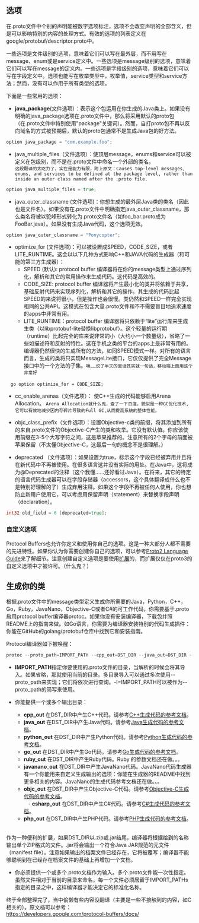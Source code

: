 ## 选项  

在.proto文件中个别的声明能被数字选项标注，选项不会改变声明的全部含义，但是可以影响特别的内容的处理方式。有效的选项的列表定义在google/protobuf/descriptor.proto中。  

一些选项是文件级别的选项，意味着它们可以写在最外层，而不用写在message、enum或是service定义中。一些选项是message级别的选项，意味着它们可以写在message的定义内。一些选项是字段级别的选项，意味着它们可以写在字段定义中。选项也能写在枚举类型中，枚举值，service类型和service方法；然而，没有可以作用于所有类型的选项。  

下面是一些常用的选项：  

* <b>java_package</b>(文件选项）：表示这个包运用在你生成的Java类上。如果没有明确的java_package选项在.proto文件中，那么将采用默认的proto包（在.proto文件中特别使用"package"关键词）。然而，自打proto包不再以反向域名的方式被预期后，默认的proto包通常不是生成Java包的好方法。  

```go
option java_package = "com.example.foo";
```
* java_multiple_files（文件选项）：使顶层message，enums和service可以被定义在包级别，而不是在.proto文件中命名一个外部的类名。  
`这段翻译的太吃力了，实在是能力有限，附上原文：Causes top-level messages, enums, and services to be defined at the package level, rather than inside an outer class named after the .proto file.`  

```go
option java_multiple_files = true;
```

* java_outer_classname (文件选项)：你想生成的最外层Java类的类名（因此也是文件名）。如果没有在.proto文件中明确指定java_outer_classname，那么类名将被以驼峰形式转化为.proto文件名（如foo_bar.proto成为FooBar.java）。如果没有生成Java代码，这个选项无效。  

```go
option java_outer_classname = "Ponycopter";
```

* optimize_for (文件选项)：可以被设置成SPEED，CODE_SIZE，或者LITE_RUNTIME。这会以以下几种方式影响C++和JAVA代码的生成器（和可能的第三方生成器）：  
    - SPEED (默认): protocol buffer 编译器将在你的message类型上通过序列化，解析和其它的常用操作来生成代码。这代码是高效的。  
    - CODE_SIZE: protocol buffer 编译器将产生最小化的类并将依赖于共享，基础反射代码来实现序列化，解析和其它的操作。其生成的代码比起SPEED的来说将很小，但是操作也会很慢。类仍然和SPEED一样完全实现相同的公共API。这模式在包含大量.proto文件和不不需要盲目地追求速度的apps中非常有用。  
    - LITE_RUNTIME：protocol buffer 编译器将只依赖于“lite”运行库来生成生类（以libprotobuf-lite替换libprotobuf）。这个轻量的运行期（runtime）比起完全的库来说非常的小（大约小一个数量级），省略了一些如描述符和反射的特性。这在手机之类的平台的apps上是非常有用的。编译器仍然很快的生成所有的方法，如同SPEED模式一样。对所有的语言而言，生成的类将只实现MessageLite接口，它仅仅提供了完全Message接口中的一个方法的子集。`唉……说了半天的废话其实就一句话，移动端上面用这个非常好`
    
    ```go
    option optimize_for = CODE_SIZE;
    ```
* cc_enable_arenas（文件选项）： 使C++生成的代码能够启用Arena Allocation。
`Arena Allocation就什么鬼，查了一下百度，貌似是一种GC优化技术,它可以有效地减少因内存碎片导致的Full GC,从而提高系统的整体性能。`

* objc_class_prefix（文件选项）：设置Objective-c类的前缀，将其添加到所有的来自.proto文件的Objective-C产生的类和枚举。它没有默认值。你应该使用前缀在3-5个大写字符之间，这是苹果推荐的。注意所有的2个字母的前面被苹果保留（不太懂Objective-C，这最后一句的概念不是很理解。）

* deprecated （文件选项）：如果设置为true，标示这个字段已经被弃用并且将在新代码中不再被使用。在很多语言这并没有实际的用处。在Java中，这将成为@Deprecated的注释（这个我懂……还好看过Java）。在将来，其它的特定的语言代码生成器可以在字段存储器（accessors，这个具体翻译成什么也不是特别好理解的了）生成弃用注释。如果这个字段不再被任何人使用，你也想防止新用户使用它，可以考虑用保留声明（statement）来替换字段声明（declaration）。 

```go
int32 old_field = 6 [deprecated=true];
```

### 自定义选项  

Protocol Buffers也允许你定义和使用你自己的选项。这是一种大部分人都不需要的先进特性。如果你认为你需要创建你自己的选项，可以参考<a href="https://developers.google.com/protocol-buffers/docs/proto#customoptions">Proto2 Language Guide</a>来了解细节。注意创建自定义选项是要使用<a href="https://developers.google.com/protocol-buffers/docs/proto#extensions">扩展</a>的，而扩展仅仅在proto3的自定义选项中才被许可。（什么鬼？）  

## 生成你的类  

根据.proto文件中的message类型定义生成你所需要的Java，Python，C++，Go，Ruby，JavaNano，Objective-C或者C#的可工作代码，你需要基于.proto启用protocol buffer编译器protoc。如果你没有安装编译器，下载包并照README上的指南来做。如Go语言，你需要为编译器安装特别的代码生成插件：你能在GitHub的golang/protobuf仓库中找到它和安装指南。

Protocol编译器如下被唤醒：
```go
protoc --proto_path=IMPORT_PATH --cpp_out=DST_DIR --java_out=DST_DIR --python_out=DST_DIR --go_out=DST_DIR --ruby_out=DST_DIR --javanano_out=DST_DIR --objc_out=DST_DIR --csharp_out=DST_DIR path/to/file.proto
```
* <b>IMPORT_PATH</b>指定你要使用的.proto文件的目录，当解析的时候会将其导入。如果省略，那就使用当前的目录。多目录导入可以通过多次使用--proto_path来实现；它们将依次进行查询。-I=IMPORT_PATH可以被作为--proto_path的简写来使用。

* 你能提供一个或多个输出目录：
    - <b>cpp_out</b> 在DST_DIR中产生C++代码。请参考<a href="https://developers.google.com/protocol-buffers/docs/reference/cpp-generated">C++生成代码的参考文档</a>。  
    - <b>java_out</b> 在DST_DIR中产生Java代码。请参考<a href="https://developers.google.com/protocol-buffers/docs/reference/java-generated">Java生成代码的参考文档</a>。  
    - <b>python_out</b> 在DST_DIR中产生Python代码。请参考<a href="https://developers.google.com/protocol-buffers/docs/reference/python-generated">Python生成代码的参考文档</a>。  
    - <b>go_out</b> 在DST_DIR中产生Go代码。请参考<a href="https://developers.google.com/protocol-buffers/docs/reference/go-generated">Go生成代码的参考文档</a>。  
    - <b>ruby_out</b> 在DST_DIR中产生Ruby代码。Ruby 的参数文档还在做。。。
    - <b>javanano_out</b> 在DST_DIR中产生JavaNano代码。JavaNano代码生成器有一个你能用来自定义生成输出的选项：你能在生成器的README中找到更多相关的内容。JavaNano的生成代码参考文档还在做。。。  
    - <b>objc_out</b> 在DST_DIR中产生Objective-C代码。请参考<a href="https://developers.google.com/protocol-buffers/docs/reference/objective-c-generated">Objective-C生成代码的参考文档</a>。  
    - <b>csharp_out</b> 在DST_DIR中产生C#代码。请参考<a href="https://developers.google.com/protocol-buffers/docs/reference/csharp-generated">C#生成代码的参考文档</a>。
    - <b>php_out</b> 在DST_DIR中产生PHP代码。请参考<a href="https://developers.google.com/protocol-buffers/docs/reference/php-generated">PHP生成代码的参考文档</a>。   

作为一种便利的扩展，如果DST_DIR以.zip或.jar结尾，编译器将根据给到的名称输出单个ZIP格式的文件。.jar将会输出一个符合Java JAR规范的元文件（manifest file）。注意如果输出的档案文件已经存在，它将被覆写；编译器不能够聪明到在已经存在档案文件的基础上再增加一个文档。

* 你必须提供一个或多个.proto文档作为输入。多个.proto文件能一次性指定。虽然文件相对于当前的目录来命名，每一个文件必须居留于IMPORT_PATHs指定的目录之中，这样编译器才能决定它的标准化名称。


终于全部整理完了，当中偷懒有些内容没翻译（主要是一些不接触到的内容，如C相关的）。原文档可以参考：  
https://developers.google.com/protocol-buffers/docs/
